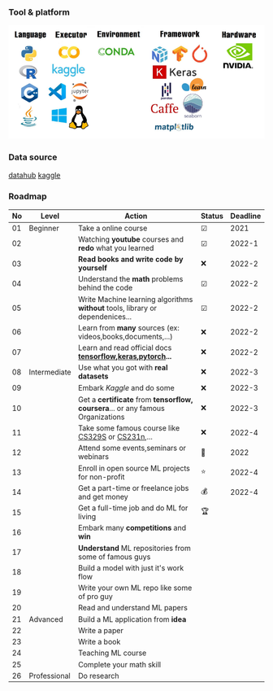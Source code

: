 ### Tool & platform

![banner](/picture/banner.PNG)

### Data source

[datahub](https://datahub.io/) [kaggle](https://www.kaggle.com/)

### Roadmap

|No|Level|Action|Status|Deadline|
|---|---|---|---|---|
|01|Beginner|Take a online course|☑|2021|
|02||Watching **youtube** courses and **redo**  what you learned|☑|2022-1|
|03||**Read books and write code by yourself**|❌|2022-2|
|04||Understand the **math** problems behind the code|☑|2022-2|
|05||Write Machine learning algorithms **without** tools, library or dependenices...|☑|2022-2|
|06||Learn from **many** sources (ex: videos,books,documents,...)|❌|2022-2|
|07||Learn and read official docs **[tensorflow](https://www.tensorflow.org/api_docs/python/tf),[keras](https://keras.io/api/),[pytorch](https://pytorch.org/docs/stable/index.html#)...**|❌|2022-2|
|08|Intermediate|Use what you got with **real datasets**|❌|2022-3|
|09||Embark *Kaggle* and do some|❌|2022-3|
|10||Get a **certificate** from **tensorflow, coursera**... or any famous Organizations|❌|2022-3|
|11||Take some famous course like [CS329S](https://stanford-cs329s.github.io/) or [CS231n](https://cs231n.github.io/),...|❌|2022-4|
|12||Attend some events,seminars or webinars |🙋|2022|
|13||Enroll in open source ML projects for non-profit|⭐|2022-4|
|14||Get a part-time or freelance jobs and get money|💰|2022-4|
|15||Get a full-time job and do ML for living|🏆||
|16||Embark many **competitions** and **win**|||
|17||**Understand** ML repositories from some of famous guys|||
|18||Build a model with just it's work flow|||
|19||Write your own ML repo like some of pro guy|||
|20||Read and understand ML papers|||
|21|Advanced|Build a ML application from **idea**|||
|22||Write a paper|||
|23||Write a book|||
|24||Teaching ML course|||
|25||Complete your math skill|||
|26|Professional|Do research|||



